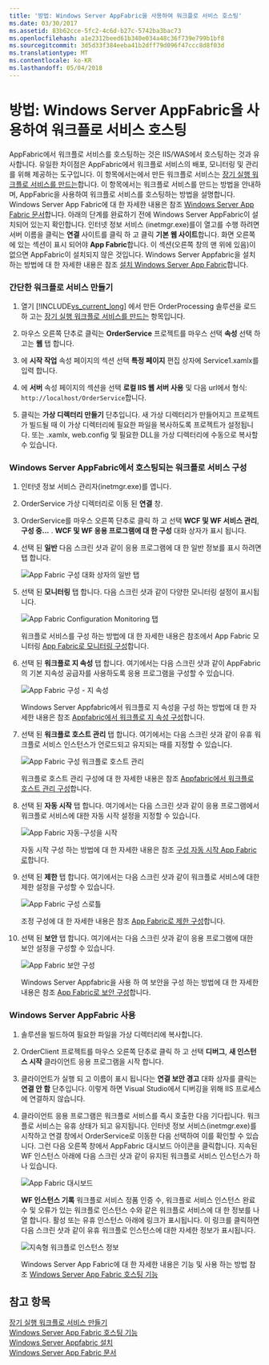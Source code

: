 ```yaml
---
title: '방법: Windows Server AppFabric을 사용하여 워크플로 서비스 호스팅'
ms.date: 03/30/2017
ms.assetid: 83b62cce-5fc2-4c6d-b27c-5742ba3bac73
ms.openlocfilehash: a1e2312beed61b340e034a48c36f739e799b1bf8
ms.sourcegitcommit: 3d5d33f384eeba41b2dff79d096f47ccc8d8f03d
ms.translationtype: MT
ms.contentlocale: ko-KR
ms.lasthandoff: 05/04/2018
---
```

# <a name="how-to-host-a-workflow-service-with-windows-server-app-fabric"></a>방법: Windows Server AppFabric을 사용하여 워크플로 서비스 호스팅
AppFabric에서 워크플로 서비스를 호스팅하는 것은 IIS/WAS에서 호스팅하는 것과 유사합니다. 유일한 차이점은 AppFabric에서 워크플로 서비스의 배포, 모니터링 및 관리를 위해 제공하는 도구입니다. 이 항목에서는에서 만든 워크플로 서비스는 [장기 실행 워크플로 서비스를 만드는](../../../../docs/framework/wcf/feature-details/creating-a-long-running-workflow-service.md)합니다. 이 항목에서는 워크플로 서비스를 만드는 방법을 안내하며, AppFabric을 사용하여 워크플로 서비스를 호스팅하는 방법을 설명합니다. Windows Server App Fabric에 대 한 자세한 내용은 참조 [Windows Server App Fabric 문서](http://go.microsoft.com/fwlink/?LinkID=193037&clcid=0x409)합니다. 아래의 단계를 완료하기 전에 Windows Server AppFabric이 설치되어 있는지 확인합니다.  인터넷 정보 서비스 (inetmgr.exe)를이 열고를 수행 하려면 서버 이름을 클릭는 **연결** 사이트를 클릭 하 고 클릭 **기본 웹 사이트**합니다. 화면 오른쪽에 있는 섹션이 표시 되어야 **App Fabric**합니다. 이 섹션(오른쪽 창의 맨 위에 있음)이 없으면 AppFabric이 설치되지 않은 것입니다. Windows Server Appfabric을 설치 하는 방법에 대 한 자세한 내용은 참조 [설치 Windows Server App Fabric](http://go.microsoft.com/fwlink/?LinkId=193136)합니다.  
  
### <a name="creating-a-simple-workflow-service"></a>간단한 워크플로 서비스 만들기  
  
1.  열기 [!INCLUDE[vs_current_long](../../../../includes/vs-current-long-md.md)] 에서 만든 OrderProcessing 솔루션을 로드 하 고는 [장기 실행 워크플로 서비스를 만드는](../../../../docs/framework/wcf/feature-details/creating-a-long-running-workflow-service.md) 항목입니다.  
  
2.  마우스 오른쪽 단추로 클릭는 **OrderService** 프로젝트를 마우스 선택 **속성** 선택 하 고는 **웹** 탭 합니다.  
  
3.  에 **시작 작업** 속성 페이지의 섹션 선택 **특정 페이지** 편집 상자에 Service1.xamlx를 입력 합니다.  
  
4.  에 **서버** 속성 페이지의 섹션을 선택 **로컬 IIS 웹 서버 사용** 및 다음 url에서 형식: `http://localhost/OrderService`합니다.  
  
5.  클릭는 **가상 디렉터리 만들기** 단추입니다. 새 가상 디렉터리가 만들어지고 프로젝트가 빌드될 때 이 가상 디렉터리에 필요한 파일을 복사하도록 프로젝트가 설정됩니다.  또는 .xamlx, web.config 및 필요한 DLL을 가상 디렉터리에 수동으로 복사할 수 있습니다.  
  
### <a name="configuring-a-workflow-service-hosted-in-windows-server-app-fabric"></a>Windows Server AppFabric에서 호스팅되는 워크플로 서비스 구성  
  
1.  인터넷 정보 서비스 관리자(inetmgr.exe)를 엽니다.  
  
2.  OrderService 가상 디렉터리로 이동 된 **연결** 창.  
  
3.  OrderService를 마우스 오른쪽 단추로 클릭 하 고 선택 **WCF 및 WF 서비스 관리**, **구성 중...** . **WCF 및 WF 응용 프로그램에 대 한 구성** 대화 상자가 표시 됩니다.  
  
4.  선택 된 **일반** 다음 스크린 샷과 같이 응용 프로그램에 대 한 일반 정보를 표시 하려면 탭 합니다.  
  
     ![App Fabric 구성 대화 상자의 일반 탭](../../../../docs/framework/wcf/feature-details/media/appfabricconfiguration-general.gif "AppFabricConfiguration-일반")  
  
5.  선택 된 **모니터링** 탭 합니다. 다음 스크린 샷과 같이 다양한 모니터링 설정이 표시됩니다.  
  
     ![App Fabric Configuration Monitoring 탭](../../../../docs/framework/wcf/feature-details/media/appfabricconfiguration-monitoring.gif "AppFabricConfiguration 모니터링")  
  
     워크플로 서비스를 구성 하는 방법에 대 한 자세한 내용은 참조에서 App Fabric 모니터링 [App Fabric로 모니터링 구성](http://go.microsoft.com/fwlink/?LinkId=193153)합니다.  
  
6.  선택 된 **워크플로 지 속성** 탭 합니다. 여기에서는 다음 스크린 샷과 같이 AppFabric의 기본 지속성 공급자를 사용하도록 응용 프로그램을 구성할 수 있습니다.  
  
     ![App Fabric 구성 &#45; 지 속성](../../../../docs/framework/wcf/feature-details/media/appfabricconfiguration-persistence.gif "AppFabricConfiguration 지 속성")  
  
     Windows Server Appfabric에서 워크플로 지 속성을 구성 하는 방법에 대 한 자세한 내용은 참조 [Appfabric에서 워크플로 지 속성 구성](http://go.microsoft.com/fwlink/?LinkId=193148)합니다.  
  
7.  선택 된 **워크플로 호스트 관리** 탭 합니다. 여기에서는 다음 스크린 샷과 같이 유휴 워크플로 서비스 인스턴스가 언로드되고 유지되는 때를 지정할 수 있습니다.  
  
     ![App Fabric 구성 워크플로 호스트 관리](../../../../docs/framework/wcf/feature-details/media/appfabricconfiguration-management.gif "AppFabricConfiguration 관리")  
  
     워크플로 호스트 관리 구성에 대 한 자세한 내용은 참조 [Appfabric에서 워크플로 호스트 관리 구성](http://go.microsoft.com/fwlink/?LinkId=193151)합니다.  
  
8.  선택 된 **자동 시작** 탭 합니다. 여기에서는 다음 스크린 샷과 같이 응용 프로그램에서 워크플로 서비스에 대한 자동 시작 설정을 지정할 수 있습니다.  
  
     ![App Fabric 자동&#45;구성을 시작](../../../../docs/framework/wcf/feature-details/media/appfabricconfigurationautostart.gif "AppFabricConfigurationAutostart")  
  
     자동 시작 구성 하는 방법에 대 한 자세한 내용은 참조 [구성 자동 시작 App Fabric로](http://go.microsoft.com/fwlink/?LinkId=193150)합니다.  
  
9. 선택 된 **제한** 탭 합니다. 여기에서는 다음 스크린 샷과 같이 워크플로 서비스에 대한 제한 설정을 구성할 수 있습니다.  
  
     ![App Fabric 구성 스로틀](../../../../docs/framework/wcf/feature-details/media/appfabricconfigurationthrottling.gif "AppFabricConfigurationThrottling")  
  
     조정 구성에 대 한 자세한 내용은 참조 [App Fabric로 제한 구성](http://go.microsoft.com/fwlink/?LinkId=193149)합니다.  
  
10. 선택 된 **보안** 탭 합니다. 여기에서는 다음 스크린 샷과 같이 응용 프로그램에 대한 보안 설정을 구성할 수 있습니다.  
  
     ![App Fabric 보안 구성](../../../../docs/framework/wcf/feature-details/media/appfabricconfiguration-security.gif "AppFabricConfiguration 보안")  
  
     Windows Server Appfabric을 사용 하 여 보안을 구성 하는 방법에 대 한 자세한 내용은 참조 [App Fabric로 보안 구성](http://go.microsoft.com/fwlink/?LinkId=193152)합니다.  
  
### <a name="using-windows-server-app-fabric"></a>Windows Server AppFabric 사용  
  
1.  솔루션을 빌드하여 필요한 파일을 가상 디렉터리에 복사합니다.  
  
2.  OrderClient 프로젝트를 마우스 오른쪽 단추로 클릭 하 고 선택 **디버그**, **새 인스턴스 시작** 클라이언트 응용 프로그램을 시작 합니다.  
  
3.  클라이언트가 실행 되 고 이름이 표시 됩니다는 **연결 보안 경고** 대화 상자를 클릭는 **연결 안 함** 단추입니다. 이렇게 하면 Visual Studio에서 디버깅을 위해 IIS 프로세스에 연결하지 않습니다.  
  
4.  클라이언트 응용 프로그램은 워크플로 서비스를 즉시 호출한 다음 기다립니다. 워크플로 서비스는 유휴 상태가 되고 유지됩니다. 인터넷 정보 서비스(inetmgr.exe)를 시작하고 연결 창에서 OrderService로 이동한 다음 선택하여 이를 확인할 수 있습니다. 그런 다음 오른쪽 창에서 AppFabric 대시보드 아이콘을 클릭합니다. 지속된 WF 인스턴스 아래에 다음 스크린 샷과 같이 유지된 워크플로 서비스 인스턴스가 하나 있습니다.  
  
     ![App Fabric 대시보드](../../../../docs/framework/wcf/feature-details/media/appfabricdashboard.gif "AppFabricDashboard")  
  
     **WF 인스턴스 기록** 워크플로 서비스 정품 인증 수, 워크플로 서비스 인스턴스 완료 수 및 오류가 있는 워크플로 인스턴스 수와 같은 워크플로 서비스에 대 한 정보를 나열 합니다. 활성 또는 유휴 인스턴스 아래에 링크가 표시됩니다. 이 링크를 클릭하면 다음 스크린 샷과 같이 유휴 워크플로 인스턴스에 대한 자세한 정보가 표시됩니다.  
  
     ![지속형 워크플로 인스턴스 정보](../../../../docs/framework/wcf/feature-details/media/persisteddetail.gif "PersistedDetail")  
  
     Windows Server App Fabric에 대 한 자세한 내용은 기능 및 사용 하는 방법 참조 [Windows Server App Fabric 호스팅 기능](http://go.microsoft.com/fwlink/?LinkID=193143&clcid=0x409)  
  
## <a name="see-also"></a>참고 항목  
 [장기 실행 워크플로 서비스 만들기](../../../../docs/framework/wcf/feature-details/creating-a-long-running-workflow-service.md)  
 [Windows Server App Fabric 호스팅 기능](http://go.microsoft.com/fwlink/?LinkId=193143)  
 [Windows Server Appfabric 설치](http://go.microsoft.com/fwlink/?LinkId=193136)  
 [Windows Server App Fabric 문서](http://go.microsoft.com/fwlink/?LinkID=193037&clcid=0x409)

